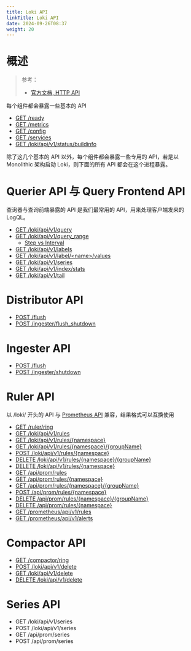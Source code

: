 ```yaml
---
title: Loki API
linkTitle: Loki API
date: 2024-09-26T08:37
weight: 20
---
```


# 概述

> 参考：
>
> - [官方文档, HTTP API](https://grafana.com/docs/loki/latest/api/)

每个组件都会暴露一些基本的 API

- [GET /ready](https://grafana.com/docs/loki/latest/api/#identify-ready-loki-instance)
- [GET /metrics](https://grafana.com/docs/loki/latest/api/#return-exposed-prometheus-metrics)
- [GET /config](https://grafana.com/docs/loki/latest/api/#list-current-configuration)
- [GET /services](https://grafana.com/docs/loki/latest/api/#list-running-services)
- [GET /loki/api/v1/status/buildinfo](https://grafana.com/docs/loki/latest/api/#list-build-information)

除了这几个基本的 API 以外，每个组件都会暴露一些专用的 API，若是以 Monolithic 架构启动 Loki，则下面的所有 API 都会在这个进程暴露。

# Querier API 与 Query Frontend API

查询器与查询前端暴露的 API 是我们最常用的 API，用来处理客户端发来的 LogQL。

- [GET /loki/api/v1/query](https://grafana.com/docs/loki/latest/api/#query-loki)
- [GET /loki/api/v1/query_range](https://grafana.com/docs/loki/latest/api/#query-loki-over-a-range-of-time)
  - [Step vs Interval](https://grafana.com/docs/loki/latest/api/#step-vs-interval)
- [GET /loki/api/v1/labels](https://grafana.com/docs/loki/latest/api/#list-labels-within-a-range-of-time)
- [GET /loki/api/v1/label/\<name>/values](https://grafana.com/docs/loki/latest/api/#list-label-values-within-a-range-of-time)
- [GET /loki/api/v1/series](https://grafana.com/docs/loki/latest/api/#list-series)
- [GET /loki/api/v1/index/stats](https://grafana.com/docs/loki/latest/api/#index-stats)
- [GET /loki/api/v1/tail](https://grafana.com/docs/loki/latest/api/#stream-log-messages)

# Distributor API

- [POST /flush](https://grafana.com/docs/loki/latest/api/#post-flush)
- [POST /ingester/flush_shutdown](https://grafana.com/docs/loki/latest/api/#post-ingesterflush_shutdown)

# Ingester API

- [POST /flush](https://grafana.com/docs/loki/latest/api/#flush-in-memory-chunks-to-backing-store)
- [POST /ingester/shutdown](https://grafana.com/docs/loki/latest/api/#flush-in-memory-chunks-and-shut-down)

# Ruler API

以 /loki/ 开头的 API 与 [Prometheus API](https://prometheus.io/docs/prometheus/latest/querying/api/) 兼容，结果格式可以互换使用

- [GET /ruler/ring](https://grafana.com/docs/loki/latest/api/#ruler-ring-status)
- [GET /loki/api/v1/rules](https://grafana.com/docs/loki/latest/api/#list-rule-groups)
- [GET /loki/api/v1/rules/{namespace}](https://grafana.com/docs/loki/latest/api/#get-rule-groups-by-namespace)
- [GET /loki/api/v1/rules/{namespace}/{groupName}](https://grafana.com/docs/loki/latest/api/#get-rule-group)
- [POST /loki/api/v1/rules/{namespace}](https://grafana.com/docs/loki/latest/api/#set-rule-group)
- [DELETE /loki/api/v1/rules/{namespace}/{groupName}](https://grafana.com/docs/loki/latest/api/#delete-rule-group)
- [DELETE /loki/api/v1/rules/{namespace}](https://grafana.com/docs/loki/latest/api/#delete-namespace)
- [GET /api/prom/rules](https://grafana.com/docs/loki/latest/api/#list-rule-groups)
- [GET /api/prom/rules/{namespace}](https://grafana.com/docs/loki/latest/api/#get-rule-groups-by-namespace)
- [GET /api/prom/rules/{namespace}/{groupName}](https://grafana.com/docs/loki/latest/api/#get-rule-group)
- [POST /api/prom/rules/{namespace}](https://grafana.com/docs/loki/latest/api/#set-rule-group)
- [DELETE /api/prom/rules/{namespace}/{groupName}](https://grafana.com/docs/loki/latest/api/#delete-rule-group)
- [DELETE /api/prom/rules/{namespace}](https://grafana.com/docs/loki/latest/api/#delete-namespace)
- [GET /prometheus/api/v1/rules](https://grafana.com/docs/loki/latest/api/#list-rules)
- [GET /prometheus/api/v1/alerts](https://grafana.com/docs/loki/latest/api/#list-alerts)

# Compactor API

- [GET /compactor/ring](https://grafana.com/docs/loki/latest/api/#get-compactorring)
- [POST /loki/api/v1/delete](https://grafana.com/docs/loki/latest/api/#post-lokiapiv1delete)
- [GET /loki/api/v1/delete](https://grafana.com/docs/loki/latest/api/#get-lokiapiv1delete)
- [DELETE /loki/api/v1/delete](https://grafana.com/docs/loki/latest/api/#delete-lokiapiv1delete)

# Series API

- GET /loki/api/v1/series
- POST /loki/api/v1/series
- GET /api/prom/series
- POST /api/prom/series

